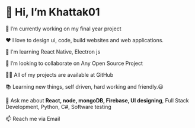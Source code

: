 <h1>👋 Hi, I’m Khattak01 </h1>

🔭 I’m currently working on my final year project

❤️ I love to design ui, code, build websites and web applications.

🌱 I'm learning React Native, Electron js

👯 I’m looking to collaborate on Any Open Source Project

👨‍💻 All of my projects are available at GitHub

📚 Learning new things, self driven, hard working and friendly.😃

💬 Ask me about <strong>React, node, mongoDB, Firebase, UI designing</strong>, Full Stack Development, Python, C#, Software testing

📫 Reach me via Email

